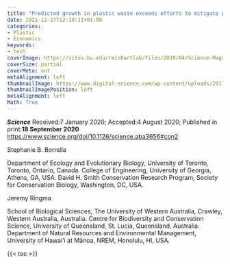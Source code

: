 ```yaml
---
title: "Predicted growth in plastic waste exceeds efforts to mitigate plastic pollution"
date: 2021-12-27T12:19:11+01:00
categories:
- Plastic
- Economics
keywords:
- tech
coverImage: https://sites.bu.edu/reinhartlab/files/2019/04/Science-Magazine-Logo-680x3801.png
coverSize: partial
coverMeta: out
metaAlignment: left
thumbnailImage: https://www.digital-science.com/wp-content/uploads/2017/03/tumblr_inline_onemlhvtDL1qk1s0s_1280.png
thumbnailImagePosition: left
metaAlignment: left
Math: True
---
```

***Science***
Received:7 January 2020; Accepted:4 August 2020; Published in print:**18 September 2020**
https://www.science.org/doi/10.1126/science.aba3656#con2


Stephanie B. Borrelle

Department of Ecology and Evolutionary Biology, University of Toronto, Toronto, Ontario, Canada.
College of Engineering, University of Georgia, Athens, GA, USA.
David H. Smith Conservation Research Program, Society for Conservation Biology, Washington, DC, USA.

Jeremy Ringma

School of Biological Sciences, The University of Western Australia, Crawley, Western Australia, Australia.
Centre for Biodiversity and Conservation Science, University of Queensland, St. Lucia, Queensland, Australia.
Department of Natural Resources and Environmental Management, University of Hawai‘i at Mānoa, NREM, Honolulu, HI, USA.
<!--more-->

{{< toc >}}

